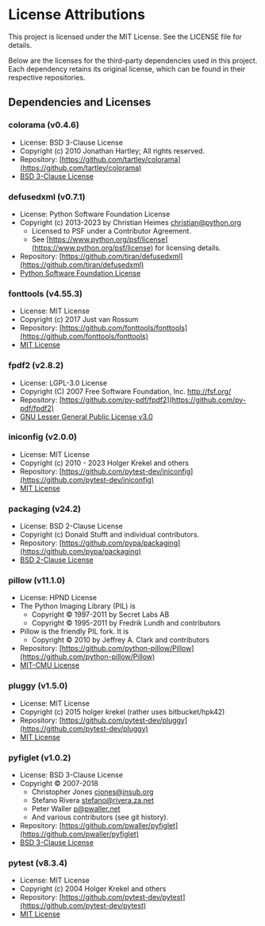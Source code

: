 # License Attributions
This project is licensed under the MIT License. See the LICENSE file for details.

Below are the licenses for the third-party dependencies used in this project. Each dependency retains its original license, which can be found in their respective repositories.

## Dependencies and Licenses

### colorama (v0.4.6)
- License: BSD 3-Clause License
- Copyright (c) 2010 Jonathan Hartley; All rights reserved.
- Repository: [https://github.com/tartley/colorama](https://github.com/tartley/colorama)
- [BSD 3-Clause License](https://opensource.org/license/bsd-3-clause)

### defusedxml (v0.7.1)
- License: Python Software Foundation License
- Copyright (c) 2013-2023 by Christian Heimes <christian@python.org>
  - Licensed to PSF under a Contributor Agreement.
  - See [https://www.python.org/psf/license](https://www.python.org/psf/license) for licensing details.
- Repository: [https://github.com/tiran/defusedxml](https://github.com/tiran/defusedxml)
- [Python Software Foundation License](https://opensource.org/license/python-2-0)

### fonttools (v4.55.3)
- License: MIT License
- Copyright (c) 2017 Just van Rossum
- Repository: [https://github.com/fonttools/fonttools](https://github.com/fonttools/fonttools)
- [MIT License](https://opensource.org/license/mit)

### fpdf2 (v2.8.2)
- License: LGPL-3.0 License
- Copyright (C) 2007 Free Software Foundation, Inc. <http://fsf.org/>
- Repository: [https://github.com/py-pdf/fpdf2](https://github.com/py-pdf/fpdf2)
- [GNU Lesser General Public License v3.0](https://opensource.org/license/lgpl-3-0)

### iniconfig (v2.0.0)
- License: MIT License
- Copyright (c) 2010 - 2023 Holger Krekel and others
- Repository: [https://github.com/pytest-dev/iniconfig](https://github.com/pytest-dev/iniconfig)
- [MIT License](https://opensource.org/license/mit)

### packaging (v24.2)
- License: BSD 2-Clause License
- Copyright (c) Donald Stufft and individual contributors.
- Repository: [https://github.com/pypa/packaging](https://github.com/pypa/packaging)
- [BSD 2-Clause License](https://opensource.org/license/bsd-2-clause) 

### pillow (v11.1.0)
- License: HPND License
- The Python Imaging Library (PIL) is
  - Copyright © 1997-2011 by Secret Labs AB
  - Copyright © 1995-2011 by Fredrik Lundh and contributors
- Pillow is the friendly PIL fork. It is
  - Copyright © 2010 by Jeffrey A. Clark and contributors
- Repository: [https://github.com/python-pillow/Pillow](https://github.com/python-pillow/Pillow)
- [MIT-CMU License](https://opensource.org/license/cmu-license)

### pluggy (v1.5.0)
- License: MIT License
- Copyright (c) 2015 holger krekel (rather uses bitbucket/hpk42)
- Repository: [https://github.com/pytest-dev/pluggy](https://github.com/pytest-dev/pluggy)
- [MIT License](https://opensource.org/license/mit)

### pyfiglet (v1.0.2)
- License: BSD 3-Clause License
- Copyright © 2007-2018
  - Christopher Jones <cjones@insub.org>
  - Stefano Rivera <stefano@rivera.za.net>
  - Peter Waller <p@pwaller.net>
  - And various contributors (see git history).
- Repository: [https://github.com/pwaller/pyfiglet](https://github.com/pwaller/pyfiglet)
- [BSD 3-Clause License](https://opensource.org/license/bsd-3-clause) 

### pytest (v8.3.4)
- License: MIT License
- Copyright (c) 2004 Holger Krekel and others
- Repository: [https://github.com/pytest-dev/pytest](https://github.com/pytest-dev/pytest)
- [MIT License](https://opensource.org/license/mit) 
